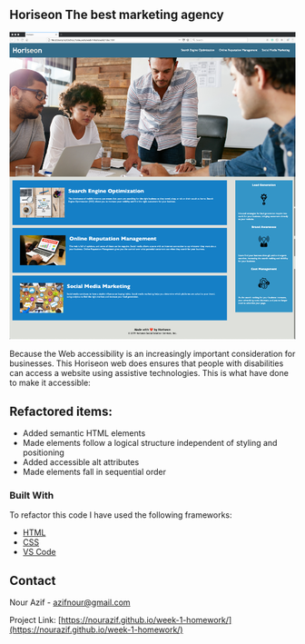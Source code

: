 ## Horiseon The best marketing agency

![](assets/images/project-picture.png)

Because the Web accessibility is an increasingly important consideration for businesses. This Horiseon web does ensures that people with disabilities can access a website using assistive technologies. This is what have done to make it accessible:

## Refactored items:
* Added semantic HTML elements
* Made elements follow a logical structure independent of styling and positioning
* Added accessible alt attributes
* Made elements fall in sequential order

### Built With

To refactor this code I have used the following frameworks:

* [HTML](https://html.com/)
* [CSS](https://www.w3schools.com/css/)
* [VS Code](https://code.visualstudio.com/)

<!-- CONTACT -->
## Contact

Nour Azif - [azifnour@gmail.com](azifnour@gmail.com)

Project Link: [https://nourazif.github.io/week-1-homework/](https://nourazif.github.io/week-1-homework/)